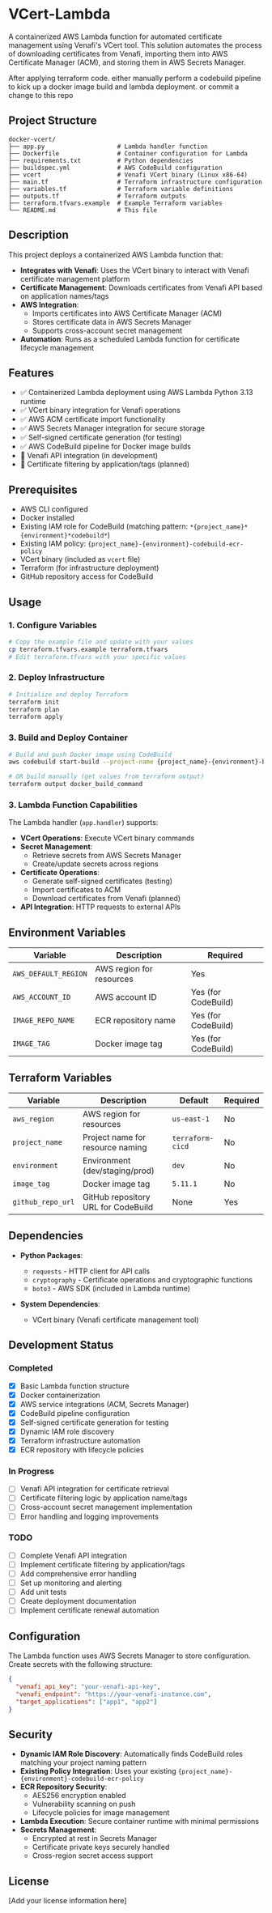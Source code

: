# VCert-Lambda

A containerized AWS Lambda function for automated certificate management using Venafi's VCert tool. This solution automates the process of downloading certificates from Venafi, importing them into AWS Certificate Manager (ACM), and storing them in AWS Secrets Manager.

After applying terraform code. either manually perform a codebuild pipeline to kick up a docker image build and lambda deployment. or commit a change to this repo

## Project Structure

```
docker-vcert/
├── app.py                    # Lambda handler function
├── Dockerfile                # Container configuration for Lambda
├── requirements.txt          # Python dependencies
├── buildspec.yml             # AWS CodeBuild configuration
├── vcert                     # Venafi VCert binary (Linux x86-64)
├── main.tf                   # Terraform infrastructure configuration
├── variables.tf              # Terraform variable definitions
├── outputs.tf                # Terraform outputs
├── terraform.tfvars.example  # Example Terraform variables
└── README.md                 # This file
```

## Description

This project deploys a containerized AWS Lambda function that:

- **Integrates with Venafi**: Uses the VCert binary to interact with Venafi certificate management platform
- **Certificate Management**: Downloads certificates from Venafi API based on application names/tags
- **AWS Integration**:
  - Imports certificates into AWS Certificate Manager (ACM)
  - Stores certificate data in AWS Secrets Manager
  - Supports cross-account secret management
- **Automation**: Runs as a scheduled Lambda function for certificate lifecycle management

## Features

- ✅ Containerized Lambda deployment using AWS Lambda Python 3.13 runtime
- ✅ VCert binary integration for Venafi operations
- ✅ AWS ACM certificate import functionality
- ✅ AWS Secrets Manager integration for secure storage
- ✅ Self-signed certificate generation (for testing)
- ✅ AWS CodeBuild pipeline for Docker image builds
- 🚧 Venafi API integration (in development)
- 🚧 Certificate filtering by application/tags (planned)

## Prerequisites

- AWS CLI configured
- Docker installed
- Existing IAM role for CodeBuild (matching pattern: `*{project_name}*{environment}*codebuild*`)
- Existing IAM policy: `{project_name}-{environment}-codebuild-ecr-policy`
- VCert binary (included as `vcert` file)
- Terraform (for infrastructure deployment)
- GitHub repository access for CodeBuild

## Usage

### 1. Configure Variables

```bash
# Copy the example file and update with your values
cp terraform.tfvars.example terraform.tfvars
# Edit terraform.tfvars with your specific values
```

### 2. Deploy Infrastructure

```bash
# Initialize and deploy Terraform
terraform init
terraform plan
terraform apply
```

### 3. Build and Deploy Container

```bash
# Build and push Docker image using CodeBuild
aws codebuild start-build --project-name {project_name}-{environment}-build

# OR build manually (get values from terraform output)
terraform output docker_build_command
```

### 3. Lambda Function Capabilities

The Lambda handler (`app.handler`) supports:

- **VCert Operations**: Execute VCert binary commands
- **Secret Management**:
  - Retrieve secrets from AWS Secrets Manager
  - Create/update secrets across regions
- **Certificate Operations**:
  - Generate self-signed certificates (testing)
  - Import certificates to ACM
  - Download certificates from Venafi (planned)
- **API Integration**: HTTP requests to external APIs

## Environment Variables

| Variable             | Description              | Required            |
| -------------------- | ------------------------ | ------------------- |
| `AWS_DEFAULT_REGION` | AWS region for resources | Yes                 |
| `AWS_ACCOUNT_ID`     | AWS account ID           | Yes (for CodeBuild) |
| `IMAGE_REPO_NAME`    | ECR repository name      | Yes (for CodeBuild) |
| `IMAGE_TAG`          | Docker image tag         | Yes (for CodeBuild) |

## Terraform Variables

| Variable          | Description                         | Default          | Required |
| ----------------- | ----------------------------------- | ---------------- | -------- |
| `aws_region`      | AWS region for resources            | `us-east-1`      | No       |
| `project_name`    | Project name for resource naming    | `terraform-cicd` | No       |
| `environment`     | Environment (dev/staging/prod)      | `dev`            | No       |
| `image_tag`       | Docker image tag                    | `5.11.1`         | No       |
| `github_repo_url` | GitHub repository URL for CodeBuild | None             | Yes      |

## Dependencies

- **Python Packages**:

  - `requests` - HTTP client for API calls
  - `cryptography` - Certificate operations and cryptographic functions
  - `boto3` - AWS SDK (included in Lambda runtime)

- **System Dependencies**:
  - VCert binary (Venafi certificate management tool)

## Development Status

### Completed

- [x] Basic Lambda function structure
- [x] Docker containerization
- [x] AWS service integrations (ACM, Secrets Manager)
- [x] CodeBuild pipeline configuration
- [x] Self-signed certificate generation for testing
- [x] Dynamic IAM role discovery
- [x] Terraform infrastructure automation
- [x] ECR repository with lifecycle policies

### In Progress

- [ ] Venafi API integration for certificate retrieval
- [ ] Certificate filtering logic by application name/tags
- [ ] Cross-account secret management implementation
- [ ] Error handling and logging improvements

### TODO

- [ ] Complete Venafi API integration
- [ ] Implement certificate filtering by application/tags
- [ ] Add comprehensive error handling
- [ ] Set up monitoring and alerting
- [ ] Add unit tests
- [ ] Create deployment documentation
- [ ] Implement certificate renewal automation

## Configuration

The Lambda function uses AWS Secrets Manager to store configuration. Create secrets with the following structure:

```json
{
  "venafi_api_key": "your-venafi-api-key",
  "venafi_endpoint": "https://your-venafi-instance.com",
  "target_applications": ["app1", "app2"]
}
```

## Security

- **Dynamic IAM Role Discovery**: Automatically finds CodeBuild roles matching your project naming pattern
- **Existing Policy Integration**: Uses your existing `{project_name}-{environment}-codebuild-ecr-policy`
- **ECR Repository Security**:
  - AES256 encryption enabled
  - Vulnerability scanning on push
  - Lifecycle policies for image management
- **Lambda Execution**: Secure container runtime with minimal permissions
- **Secrets Management**:
  - Encrypted at rest in Secrets Manager
  - Certificate private keys securely handled
  - Cross-region secret access support

## License

[Add your license information here]
